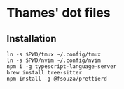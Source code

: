 # Thames' dot files

## Installation

```
ln -s $PWD/tmux ~/.config/tmux
ln -s $PWD/nvim ~/.config/nvim
npm i -g typescript-language-server
brew install tree-sitter
npm install -g @fsouza/prettierd
```
